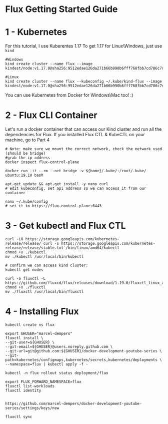 # Flux Getting Started Guide

# 1 - Kubernetes

For this tutorial, I use Kuberentes 1.17
To get 1.17 for Linux\Windows, just use `kind`

```
#Windows
kind create cluster --name flux --image kindest/node:v1.17.0@sha256:9512edae126da271b66b990b6fff768fbb7cd786c7d39e86bdf55906352fdf62

#Linux
kind create cluster --name flux --kubeconfig ~/.kube/kind-flux --image kindest/node:v1.17.0@sha256:9512edae126da271b66b990b6fff768fbb7cd786c7d39e86bdf55906352fdf62
```

You can use Kubernetes from Docker for Windows\Mac too! :)

# 2 - Flux CLI Container

Let's run a docker container that can access our Kind cluster and run all the dependencies
for Flux. 
If you installed Flux CTL & KubeCTL on your machine, go to Part 4
```
# Note: make sure we mount the correct network, check the network used (should be bridge)
#grab the ip address
docker inspect flux-control-plane

docker run -it --rm --net bridge -v ${home}/.kube/:/root/.kube/ ubuntu:19.10 bash

apt-get update && apt-get install -y nano curl
# edit kubeconfig, set api address so we can access it from our container

nano ~/.kube/config
# set it to https://flux-control-plane:6443

```

# 3 - Get kubectl and Flux CTL

```
curl -LO https://storage.googleapis.com/kubernetes-release/release/`curl -s https://storage.googleapis.com/kubernetes-release/release/stable.txt`/bin/linux/amd64/kubectl
chmod +x ./kubectl
mv ./kubectl /usr/local/bin/kubectl

# confirm we can access kind cluster:
kubectl get nodes

curl -o fluxctl -L https://github.com/fluxcd/flux/releases/download/1.19.0/fluxctl_linux_amd64
chmod +x ./fluxctl
mv ./fluxctl /usr/local/bin/fluxctl
```

# 4 - Installing Flux

```
kubectl create ns flux

export GHUSER="marcel-dempers"
fluxctl install \
--git-user=${GHUSER} \
--git-email=${GHUSER}@users.noreply.github.com \
--git-url=git@github.com:${GHUSER}/docker-development-youtube-series \
--git-path=kubernetes/configmaps,kubernetes/secrets,kubernetes/deployments \
--namespace=flux | kubectl apply -f -

kubectl -n flux rollout status deployment/flux

export FLUX_FORWARD_NAMESPACE=flux
fluxctl list-workloads
fluxctl identity


https://github.com/marcel-dempers/docker-development-youtube-series/settings/keys/new

fluxctl sync
```